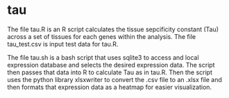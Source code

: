 # tau

The file tau.R is an R script calculates the tissue sepcificity constant (Tau) across a set of tissues for each genes within the analysis. The file tau_test.csv is input test data for tau.R. 

The file tau.sh is a bash script that uses sqlite3 to access and local expression database and selects the desired expression data. The script then passes that data into R to calculate Tau as in tau.R. Then the script uses the python library xlsxwriter to convert the .csv file to an .xlsx file and then formats that expression data as a heatmap for easier visualization. 


